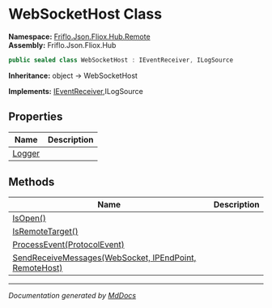 ﻿<!--  
  <auto-generated>   
    The contents of this file were generated by a tool.  
    Changes to this file may be list if the file is regenerated  
  </auto-generated>   
-->

# WebSocketHost Class

**Namespace:** [Friflo.Json.Fliox.Hub.Remote](../index.md)  
**Assembly:** Friflo.Json.Fliox.Hub

```csharp
public sealed class WebSocketHost : IEventReceiver, ILogSource
```

**Inheritance:** object → WebSocketHost

**Implements:** [IEventReceiver](../../Host/Event/IEventReceiver/index.md),ILogSource

## Properties

| Name                           | Description |
| ------------------------------ | ----------- |
| [Logger](properties/Logger.md) |             |

## Methods

| Name                                                                                     | Description |
| ---------------------------------------------------------------------------------------- | ----------- |
| [IsOpen()](methods/IsOpen.md)                                                            |             |
| [IsRemoteTarget()](methods/IsRemoteTarget.md)                                            |             |
| [ProcessEvent(ProtocolEvent)](methods/ProcessEvent.md)                                   |             |
| [SendReceiveMessages(WebSocket, IPEndPoint, RemoteHost)](methods/SendReceiveMessages.md) |             |

___

*Documentation generated by [MdDocs](https://github.com/ap0llo/mddocs)*
